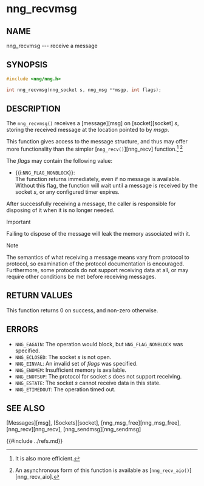 # nng_recvmsg

## NAME

nng_recvmsg --- receive a message

## SYNOPSIS

```c
#include <nng/nng.h>

int nng_recvmsg(nng_socket s, nng_msg **msgp, int flags);
```

## DESCRIPTION

The `nng_recvmsg()` receives a [message][msg] on [socket][socket] _s_, storing the
received message at the location pointed to by _msgp_.

This function gives access to the message structure, and thus may
offer more functionality than the simpler [`nng_recv()`][nng_recv] function.[^1] [^2]

[^1]: It is also more efficient.
[^2]: An asynchronous form of this function is available as [`nng_recv_aio()`][nng_recv_aio].

The _flags_ may contain the following value:

- {{i:`NNG_FLAG_NONBLOCK`}}: \
  The function returns immediately, even if no message is available.
  Without this flag, the function will wait until a message is received
  by the socket _s_, or any configured timer expires.

After successfully receiving a message, the caller is responsible for
disposing of it when it is no longer needed.

> [!IMPORTANT]
> Failing to dispose of the message will leak the memory associated with it.

> [!NOTE]
> The semantics of what receiving a message means vary from protocol to
> protocol, so examination of the protocol documentation is encouraged.
> Furthermore, some protocols do not support receiving data at all, or
> may require other conditions be met before receiving messages.

## RETURN VALUES

This function returns 0 on success, and non-zero otherwise.

## ERRORS

- `NNG_EAGAIN`: The operation would block, but `NNG_FLAG_NONBLOCK` was specified.
- `NNG_ECLOSED`: The socket _s_ is not open.
- `NNG_EINVAL`: An invalid set of _flags_ was specified.
- `NNG_ENOMEM`: Insufficient memory is available.
- `NNG_ENOTSUP`: The protocol for socket _s_ does not support receiving.
- `NNG_ESTATE`: The socket _s_ cannot receive data in this state.
- `NNG_ETIMEDOUT`: The operation timed out.

## SEE ALSO

[Messages][msg],
[Sockets][socket],
[nng_msg_free][nng_msg_free],
[nng_recv][nng_recv],
[nng_sendmsg][nng_sendmsg]

{{#include ../refs.md}}

